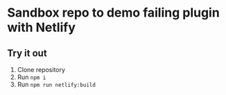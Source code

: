 # Sandbox repo to demo failing plugin with Netlify

## Try it out

1. Clone repository
2. Run `npm i`
3. Run `npm run netlify:build`
